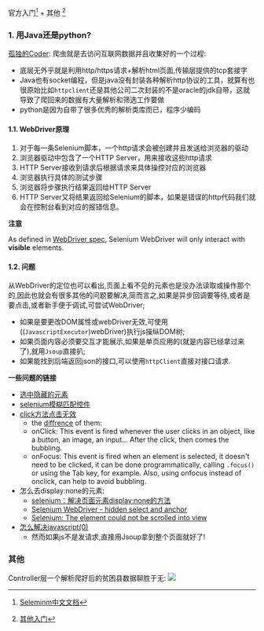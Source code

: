 
官方入门[^Seleminm中文文档] + 其他 [^其他入门]

[^其他入门]:[其他入门](https://www.jianshu.com/p/3829a9cc2d93)

[^Seleminm中文文档]:[Seleminm中文文档](https://wizardforcel.gitbooks.io/selenium-doc/content/official-site/selenium-web-driver.html)

### 1. 用Java还是python?

[孤独的Coder](https://www.zhihu.com/question/273732815/answer/1118828684):
爬虫就是去访问互联网数据并且收集好的一个过程:

- 底层无外乎就是利用http/https请求+解析html页面,传输层提供的tcp套接字
- Java也有socket编程，但是java没有封装各种解析http协议的工具，就算有也很原始比如`httpclient`还是其他公司二次封装的不是oracle的jdk自带，这就导致了爬回来的数据有大量解析和筛选工作要做
- python是因为自带了很多优秀的解析类库而已，程序少编码

#### 1.1. WebDriver原理
1. 对于每一条Selenium脚本，一个http请求会被创建并且发送给浏览器的驱动
2. 浏览器驱动中包含了一个HTTP Server，用来接收这些http请求
3. HTTP Server接收到请求后根据请求来具体操控对应的浏览器
4. 浏览器执行具体的测试步骤
5. 浏览器将步骤执行结果返回给HTTP Server
6. HTTP Server又将结果返回给Selenium的脚本，如果是错误的http代码我们就会在控制台看到对应的报错信息。

**注意**

As defined in [WebDriver spec](https://www.w3.org/TR/webdriver/#dfn-interactable-element), Selenium WebDriver will only interact with **visible** elements.
#### 1.2. 问题
从WebDriver的定位也可以看出,页面上看不见的元素也是没办法读取或操作那个的,因此也就会有很多其他的问题要解决,简而言之,如果是异步回调要等待,或者是要点击,或者新手便于调试,可尝试WebDriver;

- 如果是要更改DOM属性或webDriver无效,可使用((`JavascriptExecutor`)webDriver)执行js操纵DOM树;
- 如果页面内容必须要交互才能展示,如果是单页应用的(就是内容已经拿过来了),就用`Jsoup`直接扒;
- 如果能找到后端返回json的接口,可以使用`httpClient`直接对接口请求.

**一些问题的链接**

- [选中隐藏的元素](https://www.cnblogs.com/simran/p/9260392.html)
- [selenium模糊匹配控件](https://www.cnblogs.com/chongyou/p/6411231.html)
- [click方法点击无效](https://www.cnblogs.com/mini-monkey/p/12169030.html)
    - the [diffrence](https://stackoverflow.com/questions/49509439/onclick-vs-onfocus-on-input-element/49512400) of them:
    - onClick: This event is fired whenever the user clicks in an object, like a button, an image, an input... After the click, then comes the bubbling.
    - onFocus: This event is fired when an element is selected, it doesn't need to be clicked, it can be done programmatically, calling `.focus()` or using the Tab key, for example. Also, using onfocus instead of onclick, can help to avoid bubbling.
- 怎么去display:none的元素:
    - [selenium：解决页面元素display:none的方法](https://www.cnblogs.com/imyalost/p/8948458.html)
    - [Selenium WebDriver - hidden select and anchor](https://stackoverflow.com/questions/12371228/selenium-webdriver-hidden-select-and-anchor)
    - [Selenium: The element could not be scrolled into view](https://stackoverflow.com/questions/49045221/selenium-the-element-could-not-be-scrolled-into-view)
- [怎么解决javascript(0)](https://www.jianshu.com/p/101c409e228b)
    - 然而如果js不是发请求,直接用Jsoup拿到整个页面就好了!

### 其他
Controller层一个解析爬好后的贫困县数据聊胜于无:
![](https://gitee.com/istarwyh/images/raw/master/1606473682_20201127181455992_8284.png)